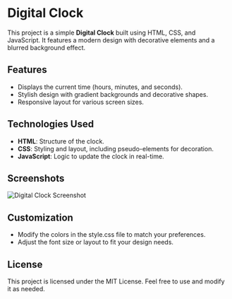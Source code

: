 # Digital Clock

This project is a simple **Digital Clock** built using HTML, CSS, and JavaScript. It features a modern design with decorative elements and a blurred background effect.

## Features
- Displays the current time (hours, minutes, and seconds).
- Stylish design with gradient backgrounds and decorative shapes.
- Responsive layout for various screen sizes.

## Technologies Used
- **HTML**: Structure of the clock.
- **CSS**: Styling and layout, including pseudo-elements for decoration.
- **JavaScript**: Logic to update the clock in real-time.

## Screenshots
![Digital Clock Screenshot](images/screenshort.png)

## Customization
- Modify the colors in the style.css file to match your preferences.
- Adjust the font size or layout to fit your design needs.

## License
This project is licensed under the MIT License. Feel free to use and modify it as needed.